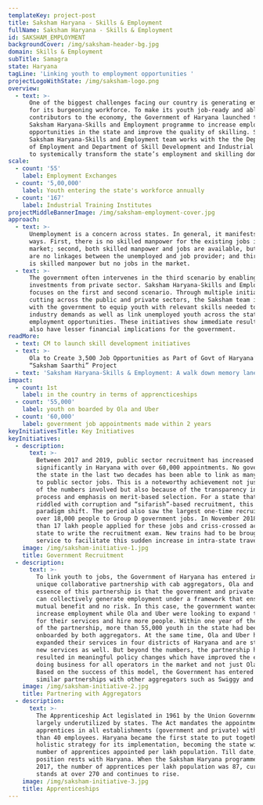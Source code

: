 ```yaml
---
templateKey: project-post
title: Saksham Haryana - Skills & Employment
fullName: Saksham Haryana - Skills & Employment
id: SAKSHAM_EMPLOYMENT
backgroundCover: /img/saksham-header-bg.jpg
domain: Skills & Employment
subTitle: Samagra
state: Haryana
tagLine: 'Linking youth to employment opportunities '
projectLogoWithState: /img/saksham-logo.png
overview:
  - text: >-
      One of the biggest challenges facing our country is generating employment
      for its burgeoning workforce. To make its youth job-ready and able
      contributors to the economy, the Government of Haryana launched the
      Saksham Haryana-Skills and Employment programme to increase employment
      opportunities in the state and improve the quality of skilling. Samagra’s
      Saksham Haryana-Skills and Employment team works with the the Department
      of Employment and Department of Skill Development and Industrial Training
      to systemically transform the state’s employment and skilling domain.
scale:
  - count: '55'
    label: Employment Exchanges
  - count: '5,00,000'
    label: Youth entering the state's workforce annually
  - count: '167'
    label: Industrial Training Institutes
projectMiddleBannerImage: /img/saksham-employment-cover.jpg
approach:
  - text: >-
      Unemployment is a concern across states. In general, it manifests in three
      ways. First, there is no skilled manpower for the existing jobs in the
      market; second, both skilled manpower and jobs are available, but there
      are no linkages between the unemployed and job provider; and third, there
      is skilled manpower but no jobs in the market.
  - text: >-
      The government often intervenes in the third scenario by enabling
      investments from private sector. Saksham Haryana-Skills and Employment
      focuses on the first and second scenario. Through multiple initiatives
      cutting across the public and private sectors, the Saksham team is working
      with the government to equip youth with relevant skills needed to meet
      industry demands as well as link unemployed youth across the state to
      employment opportunities. These initiatives show immediate results and
      also have lesser financial implications for the government.
readMore:
  - text: CM to launch skill development initiatives
  - text: >-
      Ola to Create 3,500 Job Opportunities as Part of Govt of Haryana’s
      “Saksham Saarthi” Project
  - text: 'Saksham Haryana-Skills & Employment: A walk down memory lane'
impact:
  - count: 1st
    label: in the country in terms of apprencticeships
  - count: '55,000'
    label: youth on boarded by Ola and Uber
  - count: '60,000'
    label: government job appointments made within 2 years
keyInitiativesTitle: Key Initiatives
keyInitiatives:
  - description:
      text: >-
        Between 2017 and 2019, public sector recruitment has increased
        significantly in Haryana with over 60,000 appointments. No government in
        the state in the last two decades has been able to link as many people
        to public sector jobs. This is a noteworthy achievement not just because
        of the numbers involved but also because of the transparency in the
        process and emphasis on merit-based selection. For a state that had been
        riddled with corruption and “sifarish”-based recruitment, this was a
        paradigm shift. The period also saw the largest one-time recruitment of
        over 18,000 people to Group D government jobs. In November 2018, more
        than 17 lakh people applied for these jobs and criss-crossed across the
        state to write the recruitment exam. New trains had to be brought into
        service to facilitate this sudden increase in intra-state travel.
    image: /img/saksham-initiative-1.jpg
    title: Government Recruitment
  - description:
      text: >-
        To link youth to jobs, the Government of Haryana has entered into a
        unique collaborative partnership with cab aggregators, Ola and Uber. The
        essence of this partnership is that the government and private sector
        can collectively generate employment under a framework that ensures
        mutual benefit and no risk. In this case, the government wanted to
        increase employment while Ola and Uber were looking to expand the market
        for their services and hire more people. Within one year of the launch
        of the partnership, more than 55,000 youth in the state had been
        onboarded by both aggregators. At the same time, Ola and Uber have
        expanded their services in four districts of Haryana and are starting
        new services as well. But beyond the numbers, the partnership has also
        resulted in meaningful policy changes which have improved the ease of
        doing business for all operators in the market and not just Ola or Uber.
        Based on the success of this model, the Government has entered into
        similar partnerships with other aggregators such as Swiggy and Zomato.
    image: /img/saksham-initiative-2.jpg
    title: Partnering with Aggregators
  - description:
      text: >-
        The Apprenticeship Act legislated in 1961 by the Union Government is
        largely underutilized by states. The Act mandates the appointment of
        apprentices in all establishments (government and private) with more
        than 40 employees. Haryana became the first state to put together a
        holistic strategy for its implementation, becoming the state with most
        number of apprentices appointed per lakh population. Till date, this
        position rests with Haryana. When the Saksham Haryana programme began in
        2017, the number of apprentices per lakh population was 87, currently it
        stands at over 270 and continues to rise.
    image: /img/saksham-initiative-3.jpg
    title: Apprenticeships
---
```


